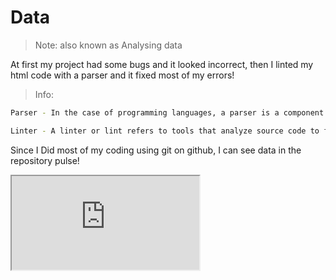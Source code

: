 # Data

> Note: also known as Analysing data

At first my project had some bugs and it looked incorrect, then I linted my html code with a parser and it fixed most of my errors!

> Info:

```sh
Parser - In the case of programming languages, a parser is a component of a compiler or interpreter, which parses the source code of a computer programming language to create some form of internal representation; the parser is a key step in the compiler frontend.

Linter - A linter or lint refers to tools that analyze source code to flag programming errors, bugs, stylistic errors, and suspicious constructs. The term is originated from a Unix utility that examined C language source code.
```

Since I Did most of my coding using git on github, I can see data in the repository pulse!

<iframe src="https://github.com/josephworks/WebIDE/pulse" />

> [Click to go to Diagram](https://josephworks.github.io/WebIDE/stem/DIAGRAM/)